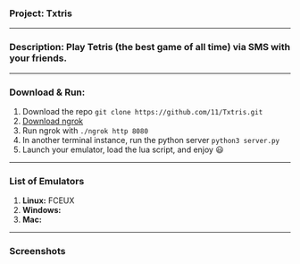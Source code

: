 ### Project: Txtris

---

### Description: Play Tetris (the best game of all time) via SMS with your friends.

---

### Download & Run: 
1. Download the repo `git clone https://github.com/11/Txtris.git`
2. [Download ngrok](https://ngrok.com/download)
3. Run ngrok with `./ngrok http 8080`
4. In another terminal instance, run the python server `python3 server.py` 
5. Launch your emulator, load the lua script, and enjoy :smiley:

---

### List of Emulators
1. <b>Linux:</b> FCEUX
2. <b>Windows:</b> 
3. <b>Mac:</b>



---

### Screenshots

